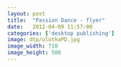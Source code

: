 ```yaml
---
layout: post
title:  "Passion Dance - flyer"
date:   2012-04-09 11:57:00
categories: ['desktop publishing']
image: dtp/ulotkaPD.jpg
image_width: 710
image_height: 500
---
```



